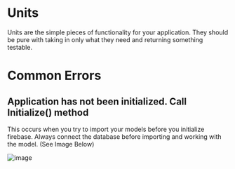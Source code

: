 # Units

Units are the simple pieces of functionality for your application. They should be pure with taking in only what they need and returning something testable.

# Common Errors

## Application has not been initialized. Call Initialize() method

This occurs when you try to import your models before you initialize firebase. Always connect the database before importing and working with the model. (See Image Below)

![image](https://user-images.githubusercontent.com/4184680/66259700-c09bb600-e779-11e9-84c8-eb26ac2a9ca7.png)

